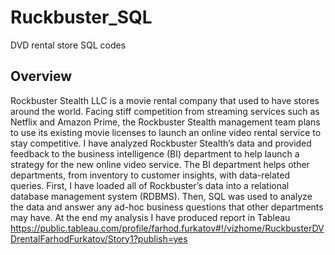# Ruckbuster_SQL
DVD rental store SQL codes 
## Overview 
Rockbuster Stealth LLC is a movie rental company that used to have stores around the world. Facing stiff competition from streaming services such as Netflix and Amazon Prime, the Rockbuster Stealth management team plans to use its existing movie licenses to launch an online video rental service to stay competitive. 
I have analyzed Rockbuster Stealth’s data and provided feedback to the business intelligence (BI) department to help launch a strategy for the new online video service. The BI department helps other departments, from inventory to customer insights, with data-related queries. 
First, I have loaded all of Rockbuster’s data into a relational database management system (RDBMS). Then, SQL was used to analyze the data and answer any ad-hoc business questions that other departments may have. 
At the end my analysis I have produced report in Tableau https://public.tableau.com/profile/farhod.furkatov#!/vizhome/RuckbusterDVDrentalFarhodFurkatov/Story1?publish=yes
